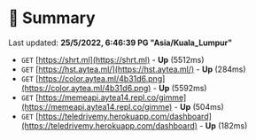 # 📖 Summary
Last updated: **25/5/2022, 6:46:39 PG "Asia/Kuala_Lumpur"**

- `GET` [https://shrt.ml](https://shrt.ml) - **Up** (5512ms)
- `GET` [https://hst.aytea.ml/](https://hst.aytea.ml/) - **Up** (284ms)
- `GET` [https://color.aytea.ml/4b31d6.png](https://color.aytea.ml/4b31d6.png) - **Up** (5592ms)
- `GET` [https://memeapi.aytea14.repl.co/gimme](https://memeapi.aytea14.repl.co/gimme) - **Up** (504ms)
- `GET` [https://teledrivemy.herokuapp.com/dashboard](https://teledrivemy.herokuapp.com/dashboard) - **Up** (182ms)
